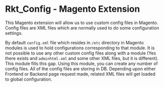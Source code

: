 # Rkt_Config - Magento Extension

This Magento extension will allow us to use custom config files in Magento. Config files are XML files which are normally used
to do some configuration settings. 

By default `config.xml` file which resides in `/etc` directory in Magento modules is used to hold configurations corresponding to that module. It is not possible to use any other custom config files along with a module (Yes there exists and `adminhtml.xml` and some other XML files, but it is different). This module fills this gap. Using this module, you can create any number of config files. All of the config files are storing in DB. Depending upon either Frontend or Backend page request made, related XML files will get loaded to global configuration.
